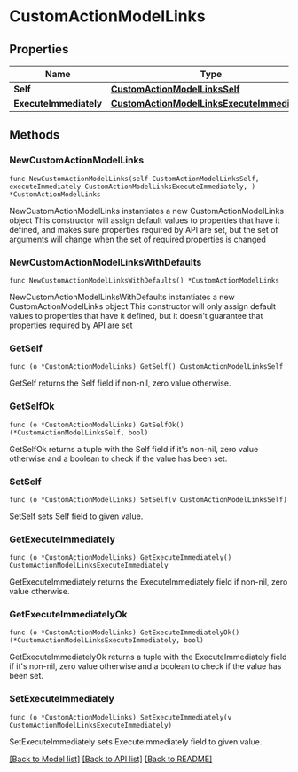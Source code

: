 # CustomActionModelLinks

## Properties

Name | Type | Description | Notes
------------ | ------------- | ------------- | -------------
**Self** | [**CustomActionModelLinksSelf**](CustomActionModelLinksSelf.md) |  | 
**ExecuteImmediately** | [**CustomActionModelLinksExecuteImmediately**](CustomActionModelLinksExecuteImmediately.md) |  | 

## Methods

### NewCustomActionModelLinks

`func NewCustomActionModelLinks(self CustomActionModelLinksSelf, executeImmediately CustomActionModelLinksExecuteImmediately, ) *CustomActionModelLinks`

NewCustomActionModelLinks instantiates a new CustomActionModelLinks object
This constructor will assign default values to properties that have it defined,
and makes sure properties required by API are set, but the set of arguments
will change when the set of required properties is changed

### NewCustomActionModelLinksWithDefaults

`func NewCustomActionModelLinksWithDefaults() *CustomActionModelLinks`

NewCustomActionModelLinksWithDefaults instantiates a new CustomActionModelLinks object
This constructor will only assign default values to properties that have it defined,
but it doesn't guarantee that properties required by API are set

### GetSelf

`func (o *CustomActionModelLinks) GetSelf() CustomActionModelLinksSelf`

GetSelf returns the Self field if non-nil, zero value otherwise.

### GetSelfOk

`func (o *CustomActionModelLinks) GetSelfOk() (*CustomActionModelLinksSelf, bool)`

GetSelfOk returns a tuple with the Self field if it's non-nil, zero value otherwise
and a boolean to check if the value has been set.

### SetSelf

`func (o *CustomActionModelLinks) SetSelf(v CustomActionModelLinksSelf)`

SetSelf sets Self field to given value.


### GetExecuteImmediately

`func (o *CustomActionModelLinks) GetExecuteImmediately() CustomActionModelLinksExecuteImmediately`

GetExecuteImmediately returns the ExecuteImmediately field if non-nil, zero value otherwise.

### GetExecuteImmediatelyOk

`func (o *CustomActionModelLinks) GetExecuteImmediatelyOk() (*CustomActionModelLinksExecuteImmediately, bool)`

GetExecuteImmediatelyOk returns a tuple with the ExecuteImmediately field if it's non-nil, zero value otherwise
and a boolean to check if the value has been set.

### SetExecuteImmediately

`func (o *CustomActionModelLinks) SetExecuteImmediately(v CustomActionModelLinksExecuteImmediately)`

SetExecuteImmediately sets ExecuteImmediately field to given value.



[[Back to Model list]](../README.md#documentation-for-models) [[Back to API list]](../README.md#documentation-for-api-endpoints) [[Back to README]](../README.md)


